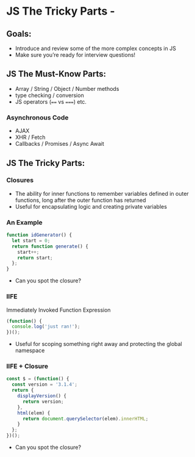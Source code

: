 # JS The Tricky Parts -

## Goals:

- Introduce and review some of the more complex concepts in JS
- Make sure you’re ready for interview questions!

## JS The Must-Know Parts:

- Array / String / Object / Number methods
- type checking / conversion
- JS operators (`==` vs `===`) etc.

### Asynchronous Code
- AJAX
- XHR / Fetch
- Callbacks / Promises / Async Await

## JS The Tricky Parts:

### Closures
- The ability for inner functions to remember variables defined in outer functions, long after the outer function has returned
- Useful for encapsulating logic and creating private variables

### An Example

```jsx
function idGenerator() {
  let start = 0;
  return function generate() {
    start++;
    return start;
  };
}
```

- Can you spot the closure?

### IIFE
Immediately Invoked Function Expression

```jsx
(function() {
  console.log('just ran!');
})();
```

- Useful for scoping something right away and protecting the global namespace

### IIFE + Closure

```jsx
const $ = (function() {
  const version = '3.1.4';
  return {
    displayVersion() {
      return version;
    },
    html(elem) {
      return document.querySelector(elem).innerHTML;
    }
  };
})();
```

- Can you spot the closure?

